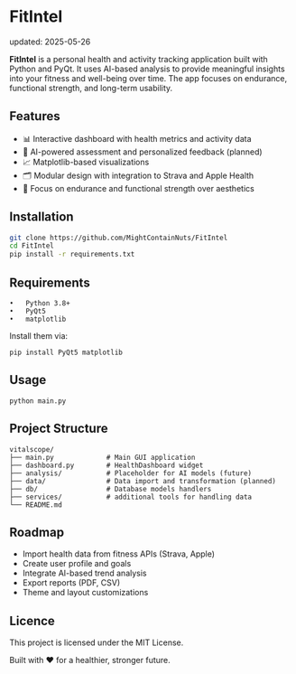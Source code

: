 # FitIntel
updated: 2025-05-26

**FitIntel** is a personal health and activity tracking application built with Python and PyQt. It uses AI-based analysis to provide meaningful insights into your fitness and well-being over time. The app focuses on endurance, functional strength, and long-term usability.

## Features

- 📊 Interactive dashboard with health metrics and activity data
- 🧠 AI-powered assessment and personalized feedback (planned)
- 📈 Matplotlib-based visualizations
- 🗂️ Modular design with integration to Strava and Apple Health
- 🧘 Focus on endurance and functional strength over aesthetics

## Installation

```bash
git clone https://github.com/MightContainNuts/FitIntel
cd FitIntel
pip install -r requirements.txt
```

## Requirements
	•	Python 3.8+
	•	PyQt5
	•	matplotlib

Install them via:
```
pip install PyQt5 matplotlib
```
## Usage
```aiignore
python main.py
```

## Project Structure
```aiignore
vitalscope/
├── main.py             # Main GUI application
├── dashboard.py        # HealthDashboard widget
├── analysis/           # Placeholder for AI models (future)
├── data/               # Data import and transformation (planned)
├── db/                 # Database models handlers
├── services/           # additional tools for handling data
└── README.md
```

## Roadmap
- Import health data from fitness APIs (Strava, Apple)
- Create user profile and goals
- Integrate AI-based trend analysis
- Export reports (PDF, CSV)
- Theme and layout customizations


## Licence
This project is licensed under the MIT License.


Built with ❤️ for a healthier, stronger future.